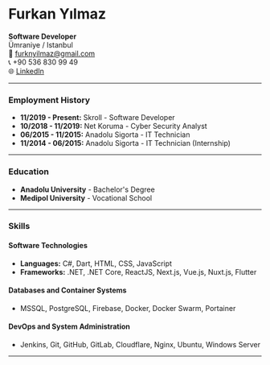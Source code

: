  # Furkan Yılmaz

**Software Developer**  
Ümraniye / Istanbul  
📧 furknyilmaz@gmail.com  
📞 +90 536 830 99 49  
🌐 [LinkedIn](https://www.linkedin.com/in/furrknyilmaz/)  

---

### Employment History

- **11/2019 - Present:** Skroll - Software Developer  
- **10/2018 - 11/2019:** Net Koruma - Cyber Security Analyst  
- **06/2015 - 11/2015:** Anadolu Sigorta - IT Technician  
- **11/2014 - 06/2015:** Anadolu Sigorta - IT Technician (Internship)  

---

### Education

- **Anadolu University** - Bachelor's Degree  
- **Medipol University** - Vocational School  

---

### Skills

#### Software Technologies
- **Languages:** C#, Dart, HTML, CSS, JavaScript  
- **Frameworks:** .NET, .NET Core, ReactJS, Next.js, Vue.js, Nuxt.js, Flutter  

#### Databases and Container Systems
- MSSQL, PostgreSQL, Firebase, Docker, Docker Swarm, Portainer  

#### DevOps and System Administration
- Jenkins, Git, GitHub, GitLab, Cloudflare, Nginx, Ubuntu, Windows Server
  
---
